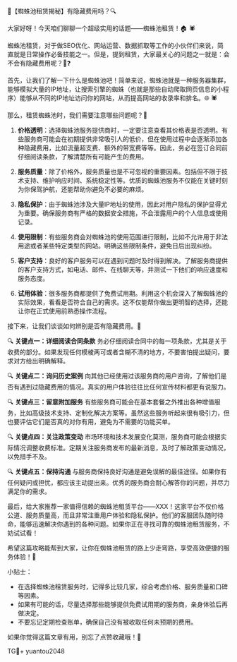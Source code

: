 🎉【蜘蛛池租赁揭秘】有隐藏费用吗？🔍

大家好呀！今天咱们聊聊一个超级实用的话题——蜘蛛池租赁！🏠 🕷️

蜘蛛池租赁，对于做SEO优化、网站运营、数据抓取等工作的小伙伴们来说，简直就是日常操作必备技能之一。但是，提到租赁，大家最关心的问题之一就是：会不会有隐藏费用呢？💸❓

首先，让我们了解一下什么是蜘蛛池吧！简单来说，蜘蛛池就是一种服务器集群，能够模拟大量的IP地址，让搜索引擎的蜘蛛（也就是那些自动爬取网页信息的小程序）能够从不同的IP地址访问你的网站，从而提高网站的收录率和排名。🌐 🕷️

那么，租赁蜘蛛池时，我们需要注意哪些问题呢？👀

1. **价格透明**：选择蜘蛛池服务提供商时，一定要注意查看其价格表是否透明。有些服务商可能会在初期提供非常吸引人的低价，但在使用过程中会逐渐添加各种隐藏费用，比如流量超支费、额外的带宽费等等。因此，务必在签订合同前仔细阅读条款，了解清楚所有可能产生的费用。

2. **服务质量**：除了价格外，服务质量也是不可忽视的重要因素。包括但不限于技术支持、维护响应时间、系统稳定性等。优质的蜘蛛池服务不仅能在关键时刻为你保驾护航，还能帮助你避免不必要的麻烦。

3. **隐私保护**：由于蜘蛛池涉及大量IP地址的使用，因此对用户隐私的保护显得尤为重要。确保服务商有严格的数据安全措施，不会泄露用户的个人信息或使用记录。

4. **使用限制**：有些服务商会对蜘蛛池的使用范围进行限制，比如不允许用于非法用途或者某些特定类型的网站。明确这些限制条件，避免日后出现纠纷。

5. **客户支持**：良好的客户服务可以在遇到问题时及时得到解决。了解服务商提供的客户支持方式，如电话、邮件、在线聊天等，并测试一下他们的响应速度和服务态度。

6. **试用体验**：很多服务商都提供了免费试用期。利用这个机会深入了解蜘蛛池的实际效果，看看是否符合自己的需求。这不仅能帮你做出更明智的选择，还能让你在正式使用前熟悉操作流程。

接下来，让我们谈谈如何辨别是否有隐藏费用。👀

🔍 **关键点一：详细阅读合同条款**
务必仔细阅读合同中的每一项条款，尤其是关于收费的部分。如果发现任何模棱两可或者含糊不清的地方，不要害怕提出疑问，要求对方给出明确解释。

🔍 **关键点二：询问历史案例**
向其他已经使用过该服务商的用户咨询，了解他们是否有遇到过隐藏费用的情况。真实的用户体验往往比任何宣传材料都更有说服力。

🔍 **关键点三：留意附加服务**
有些服务商可能会在基本套餐之外推出各种增值服务，比如高级技术支持、定制化解决方案等。虽然这些服务听起来很有吸引力，但也要评估它们是否真的对你有用，避免为不需要的功能买单。

🔍 **关键点四：关注政策变动**
市场环境和技术发展变化莫测，服务商可能会根据实际情况调整收费标准。定期关注服务商发布的最新消息，及时了解政策变动情况，以免措手不及。

🔍 **关键点五：保持沟通**
与服务商保持良好沟通是避免误解的最佳途径。如果你有任何疑问或担忧，都应该主动提出来。优秀的服务商会耐心解答你的问题，并尽力满足你的需求。

最后，给大家推荐一家值得信赖的蜘蛛池租赁平台——XXX！这家平台不仅价格公道、服务质量高，而且非常注重用户体验和隐私保护。他们的客服团队随时待命，能够迅速解决你遇到的各种问题。如果你正在寻找可靠的蜘蛛池租赁服务，不妨试试看！

希望这篇攻略能帮到大家，让你在蜘蛛池租赁的路上少走弯路，享受高效便捷的服务体验！🚀

小贴士：
- 在选择蜘蛛池租赁服务时，记得多比较几家，综合考虑价格、服务质量和口碑等因素。
- 如果有可能的话，尽量选择那些能够提供免费试用期的服务商，亲身体验后再做决定。
- 不要忘记定期检查账单，确保自己没有被收取任何未预期的费用。

如果你觉得这篇文章有用，别忘了点赞收藏哦！👋

TG💪+ yuantou2048